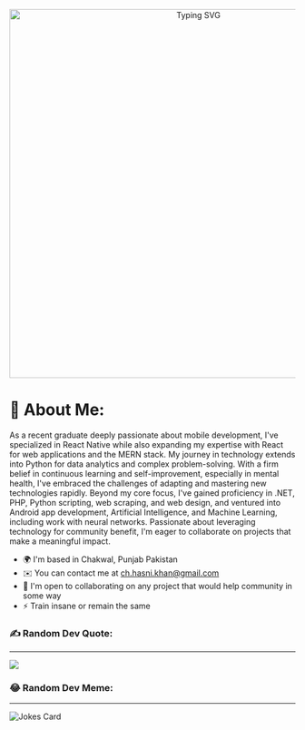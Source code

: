 <p align="center">
  <img src="https://readme-typing-svg.demolab.com/?lines=Hi+👋+My+name+is+HASSAN+NAWAZ;Call+me+😎+HASNI+😎;I+Am+In+😍LOVE😍+With+🙈+👀+🙈+👀;<-------😍+Coding+😍+------->" alt="Typing SVG" width=650>
</p>

<p align="center">
  <h1>💫 About Me:</h1>
</p>

  As a recent graduate deeply passionate about mobile development, I've specialized in React Native while also expanding my expertise with React for web applications and the MERN stack. My journey in technology extends into Python for data analytics and complex problem-solving. With a firm belief in continuous learning and self-improvement, especially in mental health, I've embraced the challenges of adapting and mastering new technologies rapidly. Beyond my core focus, I've gained proficiency in .NET, PHP, Python scripting, web scraping, and web design, and ventured into Android app development, Artificial Intelligence, and Machine Learning, including work with neural networks. Passionate about leveraging technology for community benefit, I'm eager to collaborate on projects that make a meaningful impact.<br>
  * 🌍  I'm based in Chakwal, Punjab Pakistan<br>
  * ✉️  You can contact me at <a href="mailto:ch.hasni.khan@gmail.com">ch.hasni.khan@gmail.com</a><br>
  * 🤝  I'm open to collaborating on any project that would help community in some way<br>
  * ⚡  Train insane or remain the same

### ✍️ Random Dev Quote:
------------------
![](https://quotes-github-readme.vercel.app/api?type=horizontal&theme=gruvbox)<br/>

### 😂 Random Dev Meme:
------------------
![Jokes Card](https://readme-jokes.vercel.app/api)<br/>

